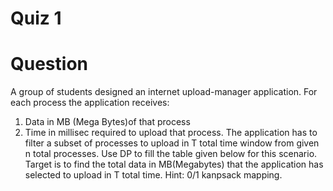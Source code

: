 # Quiz 1

# Question

A group of students designed an internet upload-manager application. For each  process the application receives: 
1. Data in MB (Mega Bytes)of that process 
2. Time in millisec required to upload that process.  The application has to filter a subset of processes to upload in T total time window from given n total processes. Use DP to fill the table given below for this scenario. Target is to find the total data in MB(Megabytes) that the application has selected to upload in T total time. Hint: 0/1 kanpsack mapping.
